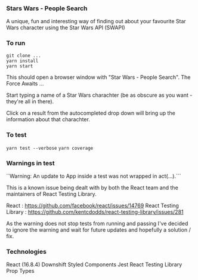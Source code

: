 ### Stars Wars - People Search

A unique, fun and interesting way of finding out about your favourite Star Wars character using the Star Wars API (SWAPI)

### To run

```
git clone ...
yarn install
yarn start
```

This should open a browser window with "Star Wars - People Search". The Force Awaits ...

Start typing a name of a Star Wars charachter (be as obscure as you want - they're all in there).

Click on a result from the autocompleted drop down will bring up the information about that charachter.

### To test

`yarn test --verbose`
`yarn coverage`

### Warnings in test

``Warning: An update to App inside a test was not wrapped in act(...).```

This is a known issue being dealt with by both the React team and the maintainers of React Testing Library.

React : https://github.com/facebook/react/issues/14769
React Testing Library : https://github.com/kentcdodds/react-testing-library/issues/281

As the warning does not stop tests from running and passing I've decided to ignore the warning and wait for future updates and hopefully a solution / fix.

### Technologies

React (16.8.4)
Downshift
Styled Components
Jest
React Testing Library
Prop Types
